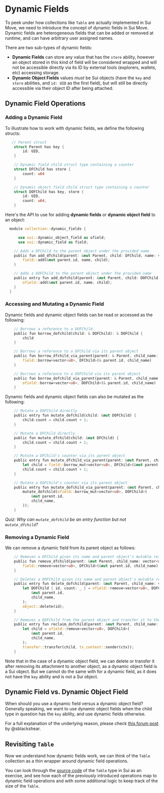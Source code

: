 # Dynamic Fields

To peek under how collections like `Table` are actually implemented in Sui Move, we need to introduce the concept of dynamic fields in Sui Move. Dynamic fields are heterogeneous fields that can be added or removed at runtime, and can have arbitrary user assigned names. 

There are two sub-types of dynamic fields: 

  - **Dynamic Fields** can store any value that has the `store` ability, however an object stored in this kind of field will be considered wrapped and will not be accessible directly via its ID by external tools (explorers, wallets, etc) accessing storage.
  - **Dynamic Object Fields** values *must* be Sui objects (have the `key` and `store` abilities, and `id: UID` as the first field), but will still be directly accessible via their object ID after being attached.

## Dynamic Field Operations

### Adding a Dynamic Field

To illustrate how to work with dynamic fields, we define the following structs:

```rust
   // Parent struct
    struct Parent has key {
        id: UID,
    }

    // Dynamic field child struct type containing a counter
    struct DFChild has store {
        count: u64
    }

    // Dynamic object field child struct type containing a counter
    struct DOFChild has key, store {
        id: UID,
        count: u64,
    }
```

Here's the API to use for adding **dynamic fields** or **dynamic object field** to an object:

```rust
  module collection::dynamic_fields {

      use sui::dynamic_object_field as ofield;
      use sui::dynamic_field as field;

    // Adds a DFChild to the parent object under the provided name
    public fun add_dfchild(parent: &mut Parent, child: DFChild, name: vector<u8>) {
        field::add(&mut parent.id, name, child);
    }

    // Adds a DOFChild to the parent object under the provided name
    public entry fun add_dofchild(parent: &mut Parent, child: DOFChild, name: vector<u8>) {
        ofield::add(&mut parent.id, name, child);
    } 
  }
```

### Accessing and Mutating a Dynamic Field

Dynamic fields and dynamic object fields can be read or accessed as the following:

```rust
    // Borrows a reference to a DOFChild
    public fun borrow_dofchild(child: & DOFChild): & DOFChild {
        child
    }

    // Borrows a reference to a DFChild via its parent object
    public fun borrow_dfchild_via_parent(parent: & Parent, child_name: vector<u8>): & DFChild {
        field::borrow<vector<u8>, DFChild>(& parent.id, child_name)
    }

    // Borrows a reference to a DOFChild via its parent object
    public fun borrow_dofchild_via_parent(parent: & Parent, child_name: vector<u8>): & DOFChild {
        ofield::borrow<vector<u8>, DOFChild>(& parent.id, child_name)
    }
```

Dynamic fields and dynamic object fields can also be mutated as the following:

```rust
    // Mutate a DOFChild directly
    public entry fun mutate_dofchild(child: &mut DOFChild) {
        child.count = child.count + 1;
    }

    // Mutate a DFChild directly
    public fun mutate_dfchild(child: &mut DFChild) {
        child.count = child.count + 1;
    }

    // Mutate a DFChild's counter via its parent object
    public entry fun mutate_dfchild_via_parent(parent: &mut Parent, child_name: vector<u8>) {
        let child = field::borrow_mut<vector<u8>, DFChild>(&mut parent.id, child_name);
        child.count = child.count + 1;
    }

    // Mutate a DOFChild's counter via its parent object
    public entry fun mutate_dofchild_via_parent(parent: &mut Parent, child_name: vector<u8>) {
        mutate_dofchild(ofield::borrow_mut<vector<u8>, DOFChild>(
            &mut parent.id,
            child_name,
        ));
    }
```
*Quiz: Why can `mutate_dofchild` be an entry function but not `mutate_dfchild`?* 

### Removing a Dynamic Field

We can remove a dynamic field from its parent object as follows:

```rust
    // Removes a DFChild given its name and parent object's mutable reference, and returns it by value
    public fun remove_dfchild(parent: &mut Parent, child_name: vector<u8>): DFChild {
        field::remove<vector<u8>, DFChild>(&mut parent.id, child_name)
    }

    // Deletes a DOFChild given its name and parent object's mutable reference
    public entry fun delete_dofchild(parent: &mut Parent, child_name: vector<u8>) {
        let DOFChild { id, count: _ } = ofield::remove<vector<u8>, DOFChild>(
            &mut parent.id,
            child_name,
        );
        object::delete(id);
    }

    // Removes a DOFChild from the parent object and transfer it to the caller
    public entry fun reclaim_dofchild(parent: &mut Parent, child_name: vector<u8>, ctx: &mut TxContext) {
        let child = ofield::remove<vector<u8>, DOFChild>(
            &mut parent.id,
            child_name,
        );
        transfer::transfer(child, tx_context::sender(ctx));
    }
```

Note that in the case of a dynamic object field, we can delete or transfer it after removing its attachment to another object, as a dynamic object field is a Sui object. But we cannot do the same with for a dynamic field, as it does not have the `key` ability and is not a Sui object. 

## Dynamic Field vs. Dynamic Object Field

When should you use a dynamic field versus a dynamic object field? Generally speaking, we want to use dynamic object fields when the child type in question has the `key` ability, and use dynamic fields otherwise. 

For a full explanation of the underlying reason, please check [this forum post](https://forums.sui.io/t/dynamicfield-vs-dynamicobjectfield-why-do-we-have-both/2095) by @sblackshear.  

## Revisiting `Table`

Now we understand how dynamic fields work, we can think of the `Table` collection as a thin wrapper around dynamic field operations. 

You can look through the [source code](https://github.com/MystenLabs/sui/blob/eb866def280bb050838d803f8f72e67e05bf1616/crates/sui-framework/sources/table.move) of the `Table` type in Sui as an exercise, and see how each of the previously introduced operations map to dynamic field operations and with some additional logic to keep track of the size of the `Table`. 